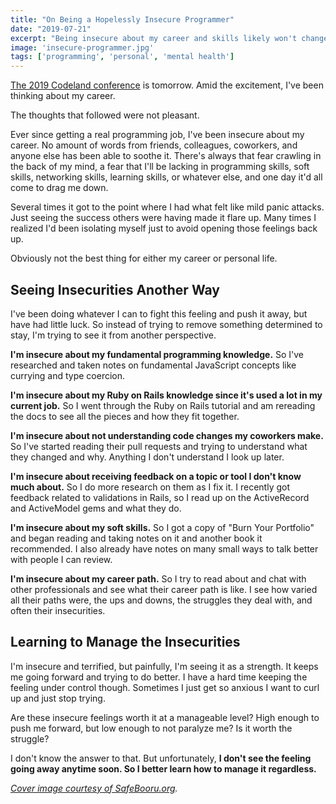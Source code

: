```yaml
---
title: "On Being a Hopelessly Insecure Programmer"
date: "2019-07-21"
excerpt: "Being insecure about my career and skills likely won't change anytime soon. Finding the positives is something I can do now."
image: 'insecure-programmer.jpg'
tags: ['programming', 'personal', 'mental health']
---
```


[The 2019 Codeland conference](https://codelandconf.com/) is tomorrow. Amid the excitement, I've been thinking about my career.

The thoughts that followed were not pleasant.

Ever since getting a real programming job, I've been insecure about my career. No amount of words from friends, colleagues, coworkers, and anyone else has been able to soothe it. There's always that fear crawling in the back of my mind, a fear that I'll be lacking in programming skills, soft skills, networking skills, learning skills, or whatever else, and one day it'd all come to drag me down.

Several times it got to the point where I had what felt like mild panic attacks. Just seeing the success others were having made it flare up. Many times I realized I'd been isolating myself just to avoid opening those feelings back up.

Obviously not the best thing for either my career or personal life.

## Seeing Insecurities Another Way

I've been doing whatever I can to fight this feeling and push it away, but have had little luck. So instead of trying to remove something determined to stay, I'm trying to see it from another perspective.

**I'm insecure about my fundamental programming knowledge.** So I've researched and taken notes on fundamental JavaScript concepts like currying and type coercion.

**I'm insecure about my Ruby on Rails knowledge since it's used a lot in my current job.** So I went through the Ruby on Rails tutorial and am rereading the docs to see all the pieces and how they fit together.

**I'm insecure about not understanding code changes my coworkers make.** So I've started reading their pull requests and trying to understand what they changed and why. Anything I don't understand I look up later.

**I'm insecure about receiving feedback on a topic or tool I don't know much about.** So I do more research on them as I fix it. I recently got feedback related to validations in Rails, so I read up on the ActiveRecord and ActiveModel gems and what they do.

**I'm insecure about my soft skills.** So I got a copy of "Burn Your Portfolio" and began reading and taking notes on it and another book it recommended. I also already have notes on many small ways to talk better with people I can review.

**I'm insecure about my career path.** So I try to read about and chat with other professionals and see what their career path is like. I see how varied all their paths were, the ups and downs, the struggles they deal with, and often their insecurities.

## Learning to Manage the Insecurities

I'm insecure and terrified, but painfully, I'm seeing it as a strength. It keeps me going forward and trying to do better. I have a hard time keeping the feeling under control though. Sometimes I just get so anxious I want to curl up and just stop trying.

Are these insecure feelings worth it at a manageable level? High enough to push me forward, but low enough to not paralyze me? Is it worth the struggle?

I don't know the answer to that. But unfortunately, **I don't see the feeling going away anytime soon. So I better learn how to manage it regardless.**

_[Cover image courtesy of SafeBooru.org](https://safebooru.org/index.php?page=post&s=view&id=1545946)._
